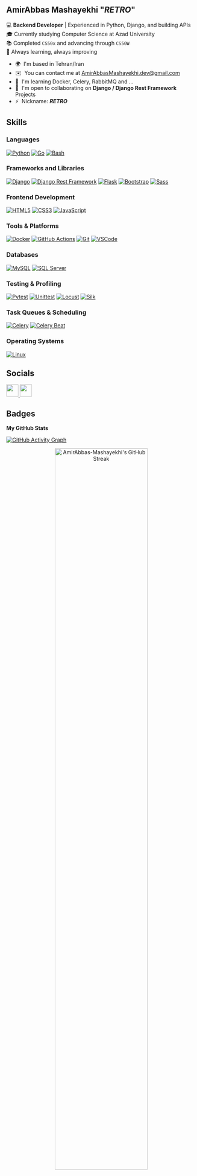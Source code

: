 AmirAbbas Mashayekhi "*RETRO*"
---------------------------------------------

💻 **Backend Developer** | Experienced in Python, Django, and building APIs <br>
🎓 Currently studying Computer Science at Azad University <br>
📚 Completed `CS50x` and advancing through `CS50W` <br>
🌱 Always learning, always improving <br>


* 🌍  I'm based in Tehran/Iran
* ✉️  You can contact me at [AmirAbbasMashayekhi.dev@gmail.com](mailto:AmirAbbasMashayekhi.dev@gmail.com)
* 🧠  I'm learning Docker, Celery, RabbitMQ and ...
* 🤝  I'm open to collaborating on **Django / Django Rest Framework** Projects
* ⚡  Nickname: ***RETRO***

## Skills


### **Languages**
[![Python](https://img.shields.io/badge/Python-FFD43B?style=flat&logo=python&logoColor=black)](https://www.python.org/)
[![Go](https://img.shields.io/badge/Go-00ADD8?style=flat&logo=go&logoColor=white)](https://go.dev/)
[![Bash](https://img.shields.io/badge/Bash-4EAA25?style=flat&logo=gnubash&logoColor=white)](https://www.gnu.org/software/bash/)


### **Frameworks and Libraries**
[![Django](https://img.shields.io/badge/Django-092E20?style=flat&logo=django&logoColor=white)](https://www.djangoproject.com/)
[![Django Rest Framework](https://img.shields.io/badge/DRF-092E20?style=flat&logo=django&logoColor=white)](https://www.django-rest-framework.org/)
[![Flask](https://img.shields.io/badge/Flask-000000?style=flat&logo=flask&logoColor=white)](https://flask.palletsprojects.com/)
[![Bootstrap](https://img.shields.io/badge/Bootstrap-7952B3?style=flat&logo=bootstrap&logoColor=white)](https://getbootstrap.com/)
[![Sass](https://img.shields.io/badge/Sass-CC6699?style=flat&logo=sass&logoColor=white)](https://sass-lang.com/)


### **Frontend Development**
[![HTML5](https://img.shields.io/badge/HTML5-E34F26?style=flat&logo=html5&logoColor=white)](https://developer.mozilla.org/en-US/docs/Web/HTML)
[![CSS3](https://img.shields.io/badge/CSS3-1572B6?style=flat&logo=css3&logoColor=white)](https://developer.mozilla.org/en-US/docs/Web/CSS)
[![JavaScript](https://img.shields.io/badge/JavaScript-F7DF1E?style=flat&logo=javascript&logoColor=black)](https://developer.mozilla.org/en-US/docs/Web/JavaScript)


### **Tools & Platforms**
[![Docker](https://img.shields.io/badge/Docker-2496ED?style=flat&logo=docker&logoColor=white)](https://www.docker.com/)
[![GitHub Actions](https://img.shields.io/badge/GitHub_Actions-2088FF?style=flat&logo=github-actions&logoColor=white)](https://docs.github.com/en/actions)
[![Git](https://img.shields.io/badge/Git-F05032?style=flat&logo=git&logoColor=white)](https://git-scm.com/)
[![VSCode](https://img.shields.io/badge/VSCode-0078D4?style=flat&logo=visualstudiocode&logoColor=white)](https://code.visualstudio.com/)


### **Databases**
[![MySQL](https://img.shields.io/badge/MySQL-4479A1?style=flat&logo=mysql&logoColor=white)](https://www.mysql.com/)
[![SQL Server](https://img.shields.io/badge/SQL_Server-CC2927?style=flat&logo=microsoftsqlserver&logoColor=white)](https://www.microsoft.com/en-us/sql-server)


### **Testing & Profiling**
[![Pytest](https://img.shields.io/badge/Pytest-000000?style=flat&logo=pytest&logoColor=white)](https://pytest.org/)
[![Unittest](https://img.shields.io/badge/Unittest-007D6E?style=flat&logo=python&logoColor=white)](https://docs.python.org/3/library/unittest.html)
[![Locust](https://img.shields.io/badge/Locust-000000?style=flat&logo=python&logoColor=white)](https://locust.io/)
[![Silk](https://img.shields.io/badge/Silk-000000?style=flat&logo=python&logoColor=white)](https://github.com/jazzband/django-silk)


### **Task Queues & Scheduling**
[![Celery](https://img.shields.io/badge/Celery-37814A?style=flat&logo=python&logoColor=white)](https://docs.celeryproject.org/)
[![Celery Beat](https://img.shields.io/badge/Celery_Beat-37814A?style=flat&logo=python&logoColor=white)](https://docs.celeryproject.org/en/stable/userguide/periodic-tasks.html)


### **Operating Systems**
[![Linux](https://img.shields.io/badge/Linux-FCC624?style=flat&logo=linux&logoColor=black)](https://www.kernel.org/)



## Socials

<p align="left"><a href="https://www.linkedin.com/in/amirabbas-mashayekhi-5009122a5" target="_blank" rel="noreferrer"> <picture> <source media="(prefers-color-scheme: dark)" srcset="https://raw.githubusercontent.com/danielcranney/readme-generator/main/public/icons/socials/linkedin-dark.svg" /> <source media="(prefers-color-scheme: light)" srcset="https://raw.githubusercontent.com/danielcranney/readme-generator/main/public/icons/socials/linkedin.svg" /> <img src="https://raw.githubusercontent.com/danielcranney/readme-generator/main/public/icons/socials/linkedin.svg" width="32" height="32" /> </picture> </a> <a href="https://www.threads.net/@amir___mash" target="_blank" rel="noreferrer"> <picture> <source media="(prefers-color-scheme: dark)" srcset="https://raw.githubusercontent.com/danielcranney/readme-generator/main/public/icons/socials/threads-dark.svg" /> <source media="(prefers-color-scheme: light)" srcset="https://raw.githubusercontent.com/danielcranney/readme-generator/main/public/icons/socials/threads.svg" /> <img src="https://raw.githubusercontent.com/danielcranney/readme-generator/main/public/icons/socials/threads.svg" width="32" height="32" /> </picture> </a></p>

## Badges

<b>My GitHub Stats</b>

[![GitHub Activity Graph](https://github-readme-activity-graph.vercel.app/graph?username=AmirAbbas-Mashayekhi&theme=github-compact&hide_border=true)](https://github.com/AmirAbbas-Mashayekhi/github-readme-activity-graph)


<div align="center">
  <a href="http://www.github.com/AmirAbbas-Mashayekhi">
    <img src="https://github-readme-streak-stats.herokuapp.com/?user=AmirAbbas-Mashayekhi&theme=github-dark&bg_color=0d1117&hide_border=true&show_icons=true" alt="AmirAbbas-Mashayekhi's GitHub Streak" style="width: 70%"/>
  </a>
</div>

<br />
<br />
<br />

<!-- <b>Top Repositories</b>

<div style="display: flex; justify-content: space-between; flex-wrap: wrap; gap: 20px;">
  <a href="https://github.com/AmirAbbas-Mashayekhi/TaskFlow" style="flex: 1 1 45%; max-width: 500px; min-width: 280px;">
    <img src="https://github-readme-stats.vercel.app/api/pin/?username=AmirAbbas-Mashayekhi&repo=TaskFlow&theme=catppuccin_mocha&hide_border=true&locale=en" alt="TaskFlow" width="100%" />
  </a>
  <a href="https://github.com/AmirAbbas-Mashayekhi/DRF-Notes" style="flex: 1 1 45%; max-width: 500px; min-width: 280px;">
    <img src="https://github-readme-stats.vercel.app/api/pin/?username=AmirAbbas-Mashayekhi&repo=DRF-Notes&theme=catppuccin_mocha&hide_border=true&locale=en" alt="DRF-Notes" width="100%" />
  </a>
</div>

<br />
<br />
<br /> -->

## Donations

**If you would like to support me, you can donate me using the following link:**

<a href="https://www.coffeete.ir/AmirAbbas_Mashayekhi">
  <img src="https://img.shields.io/badge/Donate-FFDD00?style=flat&logo=buy-me-a-coffee&logoColor=black" alt="Donate with Rial" width="130">
</a>

